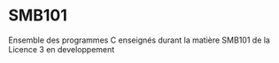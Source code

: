 # SMB101

Ensemble des programmes C enseignés durant la matière SMB101 de la Licence 3 en developpement
